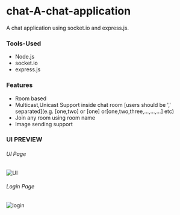 # chat-A-chat-application
A chat application using socket.io and express.js.

### Tools-Used
* Node.js
* socket.io
* express.js

### Features
* Room based
* Multicast,Unicast Support inside chat room [users should be ',' separated](e.g. [one,two] or [one] or[one,two,three,...,...,...] etc)
* Join any room using room name
* Image sending support

### UI PREVIEW
###### UI Page
![UI](https://user-images.githubusercontent.com/115449110/196510912-4d6d1ada-a82c-407a-814a-b3df114a9697.png)
###### Login Page
![login](https://user-images.githubusercontent.com/115449110/196510920-bc487b4d-bea1-4519-9f44-3bfabb2f7d99.png)
